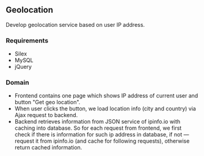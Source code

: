 ## Geolocation

Develop geolocation service based on user IP address.

### Requirements

- Silex
- MySQL
- jQuery

### Domain

- Frontend contains one page which shows IP address of current user and button "Get geo location". 
- When user clicks the button, we load location info (city and country) via Ajax request to backend.
- Backend retrieves information from JSON service of ipinfo.io with caching into database. So for each request from frontend, we first check if there is information for such ip address in database, if not — request it from ipinfo.io (and cache for following requests), otherwise return cached information.
